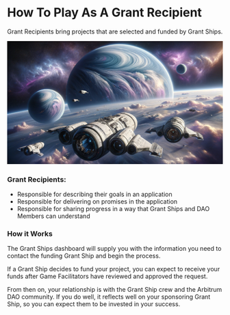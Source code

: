 # How To Play As A Grant Recipient

Grant Recipients bring projects that are selected and funded by Grant Ships.

![](/public/grant_recipient.webp)

### Grant Recipients:

- Responsible for describing their goals in an application
- Responsible for delivering on promises in the application
- Responsible for sharing progress in a way that Grant Ships and DAO Members can understand

### How it Works

The Grant Ships dashboard will supply you with the information you need to contact the funding Grant Ship and begin the process.

If a Grant Ship decides to fund your project, you can expect to receive your funds after Game Facilitators have reviewed and approved the request.

From then on, your relationship is with the Grant Ship crew and the Arbitrum DAO community. If you do well, it reflects well on your sponsoring Grant Ship, so you can expect them to be invested in your success.

